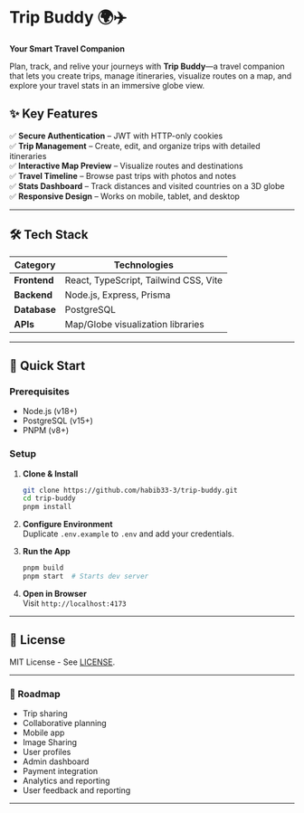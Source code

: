 # Trip Buddy 🌍✈️

**Your Smart Travel Companion**

Plan, track, and relive your journeys with **Trip Buddy**—a travel companion that lets you create trips, manage itineraries, visualize routes on a map, and explore your travel stats in an immersive globe view.

## ✨ Key Features

✅ **Secure Authentication** – JWT with HTTP-only cookies  
✅ **Trip Management** – Create, edit, and organize trips with detailed itineraries  
✅ **Interactive Map Preview** – Visualize routes and destinations  
✅ **Travel Timeline** – Browse past trips with photos and notes  
✅ **Stats Dashboard** – Track distances and visited countries on a 3D globe  
✅ **Responsive Design** – Works on mobile, tablet, and desktop

---

## 🛠 Tech Stack

| Category     | Technologies                          |
| ------------ | ------------------------------------- |
| **Frontend** | React, TypeScript, Tailwind CSS, Vite |
| **Backend**  | Node.js, Express, Prisma              |
| **Database** | PostgreSQL                            |
| **APIs**     | Map/Globe visualization libraries     |

---

## 🚀 Quick Start

### Prerequisites

- Node.js (v18+)
- PostgreSQL (v15+)
- PNPM (v8+)

### Setup

1. **Clone & Install**

   ```bash
   git clone https://github.com/habib33-3/trip-buddy.git
   cd trip-buddy
   pnpm install
   ```

2. **Configure Environment**  
   Duplicate `.env.example` to `.env` and add your credentials.

3. **Run the App**

   ```bash
   pnpm build
   pnpm start  # Starts dev server
   ```

4. **Open in Browser**  
   Visit `http://localhost:4173`

---

## 📜 License

MIT License - See [LICENSE](LICENSE).

---

### 🎯 Roadmap

- Trip sharing
- Collaborative planning
- Mobile app
- Image Sharing
- User profiles
- Admin dashboard
- Payment integration
- Analytics and reporting
- User feedback and reporting

---
